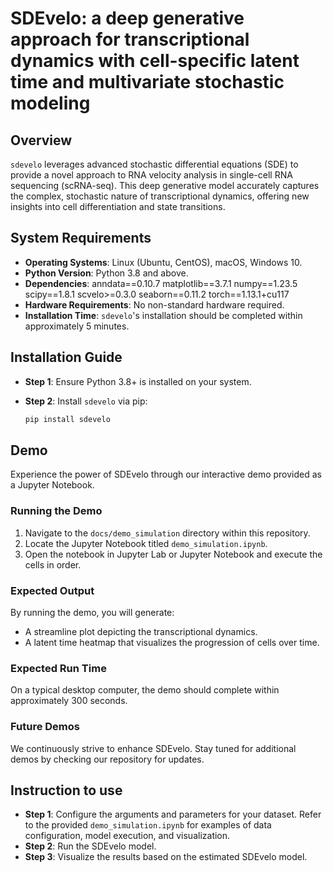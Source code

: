 # SDEvelo: a deep generative approach for transcriptional dynamics with cell-specific latent time and multivariate stochastic modeling

## Overview

`sdevelo` leverages advanced stochastic differential equations (SDE) to provide a novel approach to RNA velocity analysis in single-cell RNA sequencing (scRNA-seq). This deep generative model accurately captures the complex, stochastic nature of transcriptional dynamics, offering new insights into cell differentiation and state transitions.


## System Requirements

- **Operating Systems**: Linux (Ubuntu, CentOS), macOS, Windows 10.
- **Python Version**: Python 3.8 and above.
- **Dependencies**:
  anndata==0.10.7
  matplotlib==3.7.1
  numpy==1.23.5
  scipy==1.8.1
  scvelo>=0.3.0
  seaborn==0.11.2
  torch==1.13.1+cu117
- **Hardware Requirements**: No non-standard hardware required.
- **Installation Time**: `sdevelo`'s installation should be completed within approximately 5 minutes.

## Installation Guide

- **Step 1**: Ensure Python 3.8+ is installed on your system.
- **Step 2**: Install `sdevelo`  via pip:

  ```bash
  pip install sdevelo
  ```


## Demo

Experience the power of SDEvelo through our interactive demo provided as a Jupyter Notebook.

### Running the Demo

1. Navigate to the `docs/demo_simulation` directory within this repository.
2. Locate the Jupyter Notebook titled `demo_simulation.ipynb`.
3. Open the notebook in Jupyter Lab or Jupyter Notebook and execute the cells in order.

### Expected Output

By running the demo, you will generate:

- A streamline plot depicting the transcriptional dynamics.
- A latent time heatmap that visualizes the progression of cells over time.

### Expected Run Time

On a typical desktop computer, the demo should complete within approximately 300 seconds.

### Future Demos

We continuously strive to enhance SDEvelo. Stay tuned for additional demos by checking our repository for updates.


## Instruction to use

- **Step 1**: Configure the arguments and parameters for your dataset. Refer to the provided `demo_simulation.ipynb` for examples of data configuration, model execution, and visualization.
- **Step 2**: Run the SDEvelo model.
- **Step 3**: Visualize the results based on the estimated SDEvelo model.
